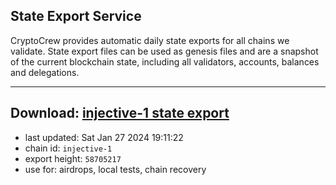 ## State Export Service
CryptoCrew provides automatic daily state exports for all chains we validate. State export files can be used as genesis files and are a snapshot of the current blockchain state, including all validators, accounts, balances and delegations.

---
**Download: [injective-1 state export](https://dl.ccvalidators.com/SERVICE/injective/injective-1_export_58705217.json)**
---

- last updated: Sat Jan 27 2024 19:11:22
- chain id: `injective-1`
- export height: `58705217`
- use for: airdrops, local tests, chain recovery
